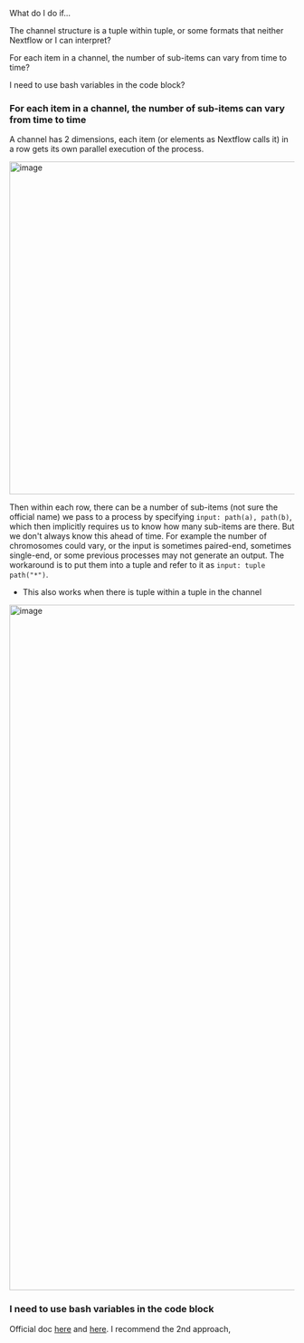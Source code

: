 What do I do if...

The channel structure is a tuple within tuple, or some formats that neither Nextflow or I can interpret? 

For each item in a channel, the number of sub-items can vary from time to time?

I need to use bash variables in the code block?




### For each item in a channel, the number of sub-items can vary from time to time
A channel has 2 dimensions, each item (or elements as Nextflow calls it) in a row gets its own parallel execution of the process.

<img width="588" alt="image" src="https://user-images.githubusercontent.com/20667188/193308918-7e7ad894-46ec-4668-b5b0-e53a5c48d514.png">

Then within each row, there can be a number of sub-items (not sure the official name) we pass to a process by specifying `input: path(a), path(b)`, which then implicitly requires us to know how many sub-items are there. But we don't always know this ahead of time. For example the number of chromosomes could vary, or the input is sometimes paired-end, sometimes single-end, or some previous processes may not generate an output. The workaround is to put them into a tuple and refer to it as `input: tuple path("*")`.
- This also works when there is tuple within a tuple in the channel 
<img width="1211" alt="image" src="https://user-images.githubusercontent.com/20667188/193298924-0ab9698b-6913-4b63-906a-0618baadf3ff.png">


### I need to use bash variables in the code block
Official doc [here](https://www.nextflow.io/docs/latest/process.html?highlight=bash%20variable#process-shell) and [here](https://www.nextflow.io/docs/latest/process.html?highlight=bash%20variable#process-shell). I recommend the 2nd approach, 
